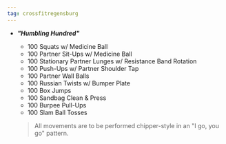 ```yaml
---
tag: crossfitregensburg
---
```


- **_"Humbling Hundred"_**

  - 100 Squats w/ Medicine Ball
  - 100 Partner Sit-Ups w/ Medicine Ball
  - 100 Stationary Partner Lunges w/ Resistance Band Rotation
  - 100 Push-Ups w/ Partner Shoulder Tap
  - 100 Partner Wall Balls
  - 100 Russian Twists w/ Bumper Plate
  - 100 Box Jumps
  - 100 Sandbag Clean & Press
  - 100 Burpee Pull-Ups
  - 100 Slam Ball Tosses

  > All movements are to be performed chipper-style in an "I go, you go" pattern.
